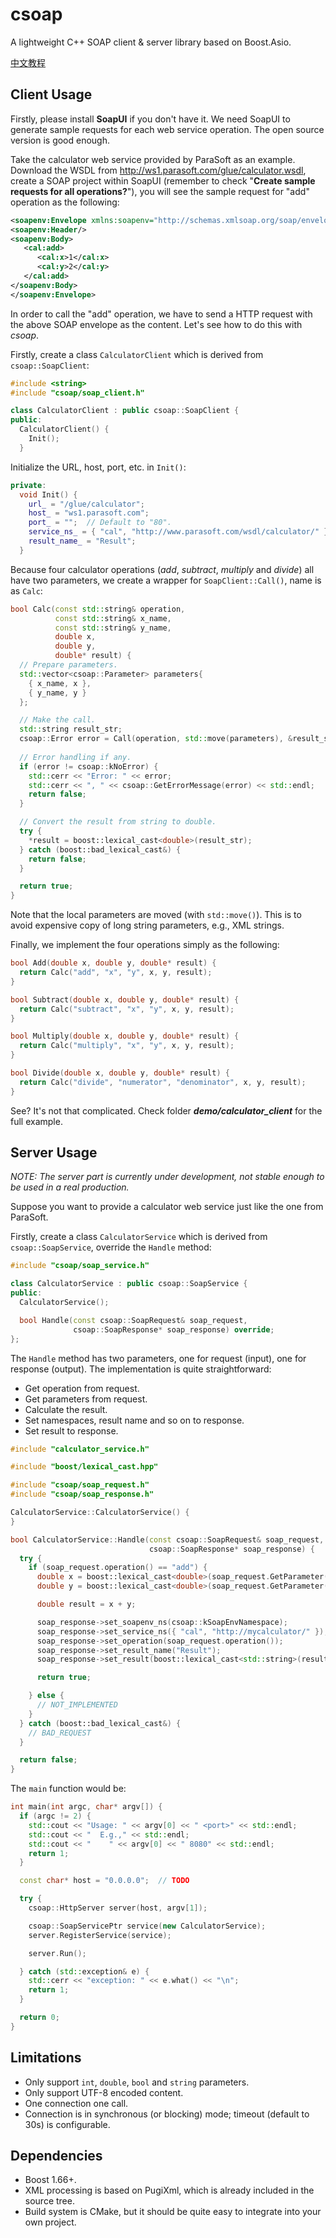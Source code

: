 # csoap

A lightweight C++ SOAP client & server library based on Boost.Asio.

[中文教程](doc/ClientTutorial_zh-CN.md)

## Client Usage

Firstly, please install **SoapUI** if you don't have it. We need SoapUI to generate sample requests for each web service operation. The open source version is good enough.

Take the calculator web service provided by ParaSoft as an example. Download the WSDL from http://ws1.parasoft.com/glue/calculator.wsdl, create a SOAP project within SoapUI (remember to check "**Create sample requests for all operations?**"), you will see the sample request for "add" operation as the following:
```xml
<soapenv:Envelope xmlns:soapenv="http://schemas.xmlsoap.org/soap/envelope/" xmlns:cal="http://www.parasoft.com/wsdl/calculator/">
<soapenv:Header/>
<soapenv:Body>
   <cal:add>
      <cal:x>1</cal:x>
      <cal:y>2</cal:y>
   </cal:add>
</soapenv:Body>
</soapenv:Envelope>
```

In order to call the "add" operation, we have to send a HTTP request with the above SOAP envelope as the content. Let's see how to do this with *csoap*.

Firstly, create a class `CalculatorClient` which is derived from `csoap::SoapClient`:

```cpp
#include <string>
#include "csoap/soap_client.h"

class CalculatorClient : public csoap::SoapClient {
public:
  CalculatorClient() {
    Init();
  }
```

Initialize the URL, host, port, etc. in `Init()`:
```cpp
private:
  void Init() {
    url_ = "/glue/calculator";
    host_ = "ws1.parasoft.com";
    port_ = "";  // Default to "80".
    service_ns_ = { "cal", "http://www.parasoft.com/wsdl/calculator/" };
    result_name_ = "Result";
  }
```
 
Because four calculator operations (*add*, *subtract*, *multiply* and *divide*) all have two parameters, we create a wrapper for `SoapClient::Call()`, name is as `Calc`:
```cpp
bool Calc(const std::string& operation,
          const std::string& x_name,
          const std::string& y_name,
          double x,
          double y,
          double* result) {
  // Prepare parameters.
  std::vector<csoap::Parameter> parameters{
    { x_name, x },
    { y_name, y }
  };

  // Make the call.
  std::string result_str;
  csoap::Error error = Call(operation, std::move(parameters), &result_str);
  
  // Error handling if any.
  if (error != csoap::kNoError) {
    std::cerr << "Error: " << error;
    std::cerr << ", " << csoap::GetErrorMessage(error) << std::endl;
    return false;
  }

  // Convert the result from string to double.
  try {
    *result = boost::lexical_cast<double>(result_str);
  } catch (boost::bad_lexical_cast&) {
    return false;
  }

  return true;
}
```

Note that the local parameters are moved (with `std::move()`). This is to avoid expensive copy of long string parameters, e.g., XML strings.

Finally, we implement the four operations simply as the following:
```cpp
bool Add(double x, double y, double* result) {
  return Calc("add", "x", "y", x, y, result);
}

bool Subtract(double x, double y, double* result) {
  return Calc("subtract", "x", "y", x, y, result);
}

bool Multiply(double x, double y, double* result) {
  return Calc("multiply", "x", "y", x, y, result);
}

bool Divide(double x, double y, double* result) {
  return Calc("divide", "numerator", "denominator", x, y, result);
}
```
See? It's not that complicated. Check folder ***demo/calculator_client*** for the full example.

## Server Usage

*NOTE: The server part is currently under development, not stable enough to be used in a real production.*

Suppose you want to provide a calculator web service just like the one from ParaSoft.

Firstly, create a class `CalculatorService` which is derived from `csoap::SoapService`, override the `Handle` method:
```cpp
#include "csoap/soap_service.h"

class CalculatorService : public csoap::SoapService {
public:
  CalculatorService();

  bool Handle(const csoap::SoapRequest& soap_request,
              csoap::SoapResponse* soap_response) override;
};
```
The `Handle` method has two parameters, one for request (input), one for response (output).
The implementation is quite straightforward:
- Get operation from request.
- Get parameters from request.
- Calculate the result.
- Set namespaces, result name and so on to response.
- Set result to response.

```cpp
#include "calculator_service.h"

#include "boost/lexical_cast.hpp"

#include "csoap/soap_request.h"
#include "csoap/soap_response.h"

CalculatorService::CalculatorService() {
}

bool CalculatorService::Handle(const csoap::SoapRequest& soap_request,
                               csoap::SoapResponse* soap_response) {
  try {
    if (soap_request.operation() == "add") {
      double x = boost::lexical_cast<double>(soap_request.GetParameter("x"));
      double y = boost::lexical_cast<double>(soap_request.GetParameter("y"));

      double result = x + y;

      soap_response->set_soapenv_ns(csoap::kSoapEnvNamespace);
      soap_response->set_service_ns({ "cal", "http://mycalculator/" });
      soap_response->set_operation(soap_request.operation());
      soap_response->set_result_name("Result");
      soap_response->set_result(boost::lexical_cast<std::string>(result));

      return true;

    } else {
      // NOT_IMPLEMENTED
    }
  } catch (boost::bad_lexical_cast&) {
    // BAD_REQUEST
  }

  return false;
}
```

The `main` function would be:
```cpp
int main(int argc, char* argv[]) {
  if (argc != 2) {
    std::cout << "Usage: " << argv[0] << " <port>" << std::endl;
    std::cout << "  E.g.," << std::endl;
    std::cout << "    " << argv[0] << " 8080" << std::endl;
    return 1;
  }

  const char* host = "0.0.0.0";  // TODO

  try {
    csoap::HttpServer server(host, argv[1]);

    csoap::SoapServicePtr service(new CalculatorService);
    server.RegisterService(service);

    server.Run();

  } catch (std::exception& e) {
    std::cerr << "exception: " << e.what() << "\n";
    return 1;
  }

  return 0;
}
```

## Limitations

- Only support `int`, `double`, `bool` and `string` parameters.
- Only support UTF-8 encoded content.
- One connection one call.
- Connection is in synchronous (or blocking) mode; timeout (default to 30s) is configurable.

## Dependencies

- Boost 1.66+.
- XML processing is based on PugiXml, which is already included in the source tree.
- Build system is CMake, but it should be quite easy to integrate into your own project.
